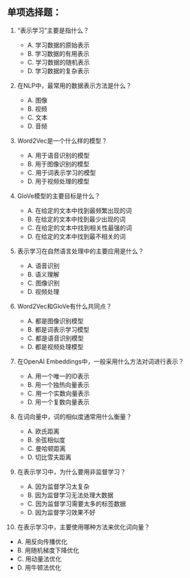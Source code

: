 ## 单项选择题：

1. “表示学习”主要是指什么？
   - A. 学习数据的原始表示
   - B. 学习数据的有用表示
   - C. 学习数据的随机表示
   - D. 学习数据的复杂表示

2. 在NLP中，最常用的数据表示方法是什么？
   - A. 图像
   - B. 视频
   - C. 文本
   - D. 音频

3. Word2Vec是一个什么样的模型？
   - A. 用于语音识别的模型
   - B. 用于图像识别的模型
   - C. 用于词表示学习的模型
   - D. 用于视频处理的模型

4. GloVe模型的主要目标是什么？
   - A. 在给定的文本中找到最频繁出现的词
   - B. 在给定的文本中找到最少出现的词
   - C. 在给定的文本中找到相关性最强的词
   - D. 在给定的文本中找到最不相关的词

5. 表示学习在自然语言处理中的主要应用是什么？
   - A. 语音识别
   - B. 语义理解
   - C. 图像识别
   - D. 视频处理

6. Word2Vec和GloVe有什么共同点？
   - A. 都是图像识别模型
   - B. 都是词表示学习模型
   - C. 都是语音识别模型
   - D. 都是视频处理模型

7. 在OpenAI Embeddings中，一般采用什么方法对词进行表示？
   - A. 用一个唯一的ID表示
   - B. 用一个独热向量表示
   - C. 用一个实数向量表示
   - D. 用一个复数向量表示

8. 在词向量中，词的相似度通常用什么衡量？
   - A. 欧氏距离
   - B. 余弦相似度
   - C. 曼哈顿距离
   - D. 切比雪夫距离

9. 在表示学习中，为什么要用非监督学习？
   - A. 因为监督学习太复杂
   - B. 因为监督学习无法处理大数据
   - C. 因为监督学习需要太多的标签数据
   - D. 因为监督学习效果不好

10. 在表示学习中，主要使用哪种方法来优化词向量？
   - A. 用反向传播优化
   - B. 用随机梯度下降优化
   - C. 用动量法优化
   - D. 用牛顿法优化

